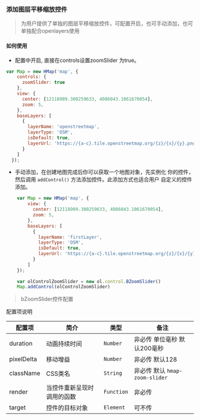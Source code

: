 ### 添加图层平移缩放控件

> 为用户提供了单独的图层平移缩放控件，可配置开启，也可手动添加，也可单独配合openlayers使用

#### 如何使用

* 配置中开启, 直接在controls设置zoomSlider 为true。

```javascript
var Map = new HMap('map', {
    controls: {
      zoomSlider: true
    },
    view: {
      center: [12118909.300259633, 4086043.1061670054],
      zoom: 5,
    },
    baseLayers: [
      {
        layerName: 'openstreetmap',
        layerType: 'OSM',
        isDefault: true,
        layerUrl: 'https://{a-c}.tile.openstreetmap.org/{z}/{x}/{y}.png'
      }
    ]
  });
```

* 手动添加，在创建地图完成后你可以获取一个地图对象，先实例化
  你的控件，然后调用 ``addControl()`` 方法添加控件。此添加方式也适合用户
  自定义的控件添加。
  
```javascript
    var Map = new HMap('map', {
        view: {
          center: [12118909.300259633, 4086043.1061670054],
          zoom: 5,
        },
        baseLayers: [
          {
            layerName: 'firstLayer',
            layerType: 'OSM',
            isDefault: true,
            layerUrl: 'https://{a-c}.tile.openstreetmap.org/{z}/{x}/{y}.png'
          }
        ]
    });
    
    var olControlZoomSlider = new ol.control.BZoomSlider()
    Map.addControl(olControlZoomSlider)
```

> bZoomSlider控件配置

配置项说明

| 配置项 | 简介 | 类型 | 备注 |
| --- | --- |--- | --- |
| duration | 动画持续时间 | `Number` |  非必传  单位毫秒 默认200毫秒|
| pixelDelta | 移动增益 | `Number` | 非必传 默认128 |
| className | CSS类名| `String` | 非必传 默认 ```hmap-zoom-slider``` |
| render | 当控件重新呈现时调用的函数 | `Function` | 非必传 |
| target | 控件的目标对象 | `Element` | 可不传 |
